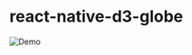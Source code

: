 # react-native-d3-globe

![Demo](https://github.com/yathu/react-native-d3-globe/blob/master/demo.gif?raw=true)
